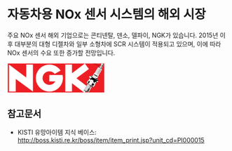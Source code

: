 # 자동차용 NOx 센서 시스템의 해외 시장

주요 NOx 센서 해외 기업으로는 콘티넨탈, 덴소, 델파이, NGK가 있습니다.
2015년 이후 대부분의 대형 디젤차와 일부 소형차에 SCR 시스템이 적용되고 있으며, 이에 따라 NOx 센서의 수요 또한 증가할 전망입니다.

![](./images/자동차용NOx센서시스템_Q13_1_3.PNG)

## 참고문서
- KISTI 유망아이템 지식 베이스: http://boss.kisti.re.kr/boss/item/item_print.jsp?unit_cd=PI000015